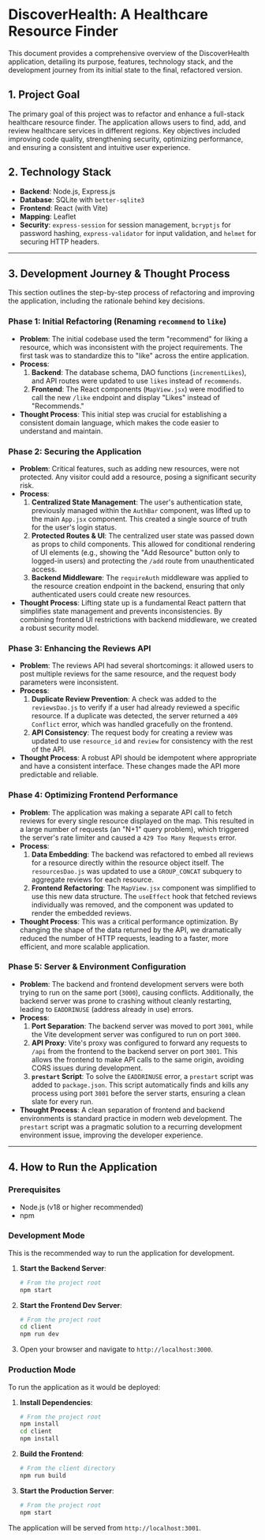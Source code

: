 # DiscoverHealth: A Healthcare Resource Finder

This document provides a comprehensive overview of the DiscoverHealth application, detailing its purpose, features, technology stack, and the development journey from its initial state to the final, refactored version.

## 1. Project Goal

The primary goal of this project was to refactor and enhance a full-stack healthcare resource finder. The application allows users to find, add, and review healthcare services in different regions. Key objectives included improving code quality, strengthening security, optimizing performance, and ensuring a consistent and intuitive user experience.

## 2. Technology Stack

-   **Backend**: Node.js, Express.js
-   **Database**: SQLite with `better-sqlite3`
-   **Frontend**: React (with Vite)
-   **Mapping**: Leaflet
-   **Security**: `express-session` for session management, `bcryptjs` for password hashing, `express-validator` for input validation, and `helmet` for securing HTTP headers.

---

## 3. Development Journey & Thought Process

This section outlines the step-by-step process of refactoring and improving the application, including the rationale behind key decisions.

### Phase 1: Initial Refactoring (Renaming `recommend` to `like`)

-   **Problem**: The initial codebase used the term "recommend" for liking a resource, which was inconsistent with the project requirements. The first task was to standardize this to "like" across the entire application.
-   **Process**:
    1.  **Backend**: The database schema, DAO functions (`incrementLikes`), and API routes were updated to use `likes` instead of `recommends`.
    2.  **Frontend**: The React components (`MapView.jsx`) were modified to call the new `/like` endpoint and display "Likes" instead of "Recommends."
-   **Thought Process**: This initial step was crucial for establishing a consistent domain language, which makes the code easier to understand and maintain.

### Phase 2: Securing the Application

-   **Problem**: Critical features, such as adding new resources, were not protected. Any visitor could add a resource, posing a significant security risk.
-   **Process**:
    1.  **Centralized State Management**: The user's authentication state, previously managed within the `AuthBar` component, was lifted up to the main `App.jsx` component. This created a single source of truth for the user's login status.
    2.  **Protected Routes & UI**: The centralized user state was passed down as props to child components. This allowed for conditional rendering of UI elements (e.g., showing the "Add Resource" button only to logged-in users) and protecting the `/add` route from unauthenticated access.
    3.  **Backend Middleware**: The `requireAuth` middleware was applied to the resource creation endpoint in the backend, ensuring that only authenticated users could create new resources.
-   **Thought Process**: Lifting state up is a fundamental React pattern that simplifies state management and prevents inconsistencies. By combining frontend UI restrictions with backend middleware, we created a robust security model.

### Phase 3: Enhancing the Reviews API

-   **Problem**: The reviews API had several shortcomings: it allowed users to post multiple reviews for the same resource, and the request body parameters were inconsistent.
-   **Process**:
    1.  **Duplicate Review Prevention**: A check was added to the `reviewsDao.js` to verify if a user had already reviewed a specific resource. If a duplicate was detected, the server returned a `409 Conflict` error, which was handled gracefully on the frontend.
    2.  **API Consistency**: The request body for creating a review was updated to use `resource_id` and `review` for consistency with the rest of the API.
-   **Thought Process**: A robust API should be idempotent where appropriate and have a consistent interface. These changes made the API more predictable and reliable.

### Phase 4: Optimizing Frontend Performance

-   **Problem**: The application was making a separate API call to fetch reviews for every single resource displayed on the map. This resulted in a large number of requests (an "N+1" query problem), which triggered the server's rate limiter and caused a `429 Too Many Requests` error.
-   **Process**:
    1.  **Data Embedding**: The backend was refactored to embed all reviews for a resource directly within the resource object itself. The `resourcesDao.js` was updated to use a `GROUP_CONCAT` subquery to aggregate reviews for each resource.
    2.  **Frontend Refactoring**: The `MapView.jsx` component was simplified to use this new data structure. The `useEffect` hook that fetched reviews individually was removed, and the component was updated to render the embedded reviews.
-   **Thought Process**: This was a critical performance optimization. By changing the shape of the data returned by the API, we dramatically reduced the number of HTTP requests, leading to a faster, more efficient, and more scalable application.

### Phase 5: Server & Environment Configuration

-   **Problem**: The backend and frontend development servers were both trying to run on the same port (`3000`), causing conflicts. Additionally, the backend server was prone to crashing without cleanly restarting, leading to `EADDRINUSE` (address already in use) errors.
-   **Process**:
    1.  **Port Separation**: The backend server was moved to port `3001`, while the Vite development server was configured to run on port `3000`.
    2.  **API Proxy**: Vite's proxy was configured to forward any requests to `/api` from the frontend to the backend server on port `3001`. This allows the frontend to make API calls to the same origin, avoiding CORS issues during development.
    3.  **`prestart` Script**: To solve the `EADDRINUSE` error, a `prestart` script was added to `package.json`. This script automatically finds and kills any process using port `3001` before the server starts, ensuring a clean slate for every run.
-   **Thought Process**: A clean separation of frontend and backend environments is standard practice in modern web development. The `prestart` script was a pragmatic solution to a recurring development environment issue, improving the developer experience.

---

## 4. How to Run the Application

### Prerequisites

-   Node.js (v18 or higher recommended)
-   npm

### Development Mode

This is the recommended way to run the application for development.

1.  **Start the Backend Server**:

    ```bash
    # From the project root
    npm start
    ```

2.  **Start the Frontend Dev Server**:

    ```bash
    # From the project root
    cd client
    npm run dev
    ```

3.  Open your browser and navigate to `http://localhost:3000`.

### Production Mode

To run the application as it would be deployed:

1.  **Install Dependencies**:

    ```bash
    # From the project root
    npm install
    cd client
    npm install
    ```

2.  **Build the Frontend**:

    ```bash
    # From the client directory
    npm run build
    ```

3.  **Start the Production Server**:

    ```bash
    # From the project root
    npm start
    ```

The application will be served from `http://localhost:3001`.
